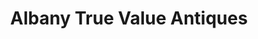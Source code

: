 ---
title: "Albany True Value Antiques"
url: /albany/albany-true-value-antiques/
shop: Antiquitäten
---